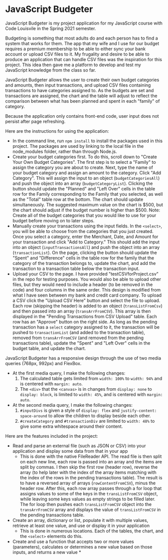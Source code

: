 # JavaScript Budgeter

JavaScript Budgeter is my project application for my JavaScript course with Code Louisvile in the Spring 2021 semester.

Budgeting is something that most adults do and each person has to find a system that works for them. The app that my wife and I use for our budget requires a premium membership to be able to either sync your bank account or upload CSV files to it. My frugality and desire to be able to produce an application that can handle CSV files was the inspiration for this project. This idea then gave me a platform to develop and test my JavaScript knowledge from the class so far.

JavaScript Budgeter allows the user to create their own budget categories and amounts, then input transactions, and upload CSV files containing transactions to have categories assigned to. As the budgets are set and transactions are assigned, the chart and the table will adjust to reflect the comparison between what has been planned and spent in each "family" of category.

Because the application only contains front-end code, user input does not persist after page refreshing. 

Here are the instructions for using the application:
* In the command line, run `npm install` to install the packages used in this project. The packages are used by linking to the local file in the node_modules folder, rather than through Node.js.
* Create your budget categories first. To do this, scroll down to "Create Your Own Budget Categories". The first step is to select a "Family" to assign the category you are about to create. Next, type the name of your budget category and assign an amount to the category. Click "Add Category". This will assign the input to an object (`budgetCategoriesAll`) and push the object into an array (`budgetCategoryList`). Clicking the button should update the "Planned" and "Left Over" cells in the table row for the Family corresponding to the Family that you selected, as well as the "Total" table row at the bottom. The chart should update simultaneously. The suggested maximum value on the chart is $500, but the chart should adjust if the budget number is higher than $500. Note: Create all of the budget categories that you would like to use for your budget before moving on to later steps.
* Manually create your transactions using the input fields. In the `<select>`, you will be able to choose from the categories that you just created. Once you select a category, enter the Merchant, Date, and Amount for your transaction and click "Add to Category." This should add the input into an object (`inputTransactionsAll`) and push the object into an array (`transactionList`). On the page, clicking the button should update the "Spent" and "Difference" cells in the table row for the family that the category of the transaction belongs to, update the chart, and add the transaction to a transaction table below the transaction input.
* Upload your CSV to the page. I have provided "testCSVforProject.csv" in the repo for testing purposes. You would also be able to upload other files, but they would need to include a header (to be removed in the code) and four columns in the same order. This design is modified from what I have seen between my bank and credit card company. To upload a CSV click the "Upload CSV Here" button and select the file to upload. Each row (skipping the header) is added to an object (`transListFromCsv`) and then passed into an array (`transArrFromCSV`). This array is then displayed in the "Pending Transactions from CSV Upload" table. Each row has an "Approve" button on the right side. As long as the pending transaction has a `select` category assigned to it, the transaction will be pushed to `transactionList` (and added to the transaction table), removed from `transArrFromCSV` (and removed from the pending transactions table), update the "Spent" and "Left Over" cells in the budget table, and update the chart. 

JavaScript Budgeter has a responsive design through the use of two media queries (768px, 992px) and FlexBox.
* At the first media query, I make the following changes:
    1. The calculated table gets limited from `width: 100%` to `width: 94%` and is centered with `margin: auto`.
    2. The `<div>` that the `<canvas>` is in changes from `display: none` to `display: block`, is limited to `width: 45%`, and is centered with `margin: auto`.
* At the second media query, I make the following changes:
    1. `#inputDivs` is given a style of `display: flex` and `justify-content: space-around` to allow the children to display beside each other.
    2. `#createCategory` and `#transactionDiv` are limited to `width: 48%` to give some extra whitespace around their content.

Here are the features included in the project:
* Read and parse an external file (such as JSON or CSV) into your application and display some data from that in your app
    * This is done with the native FileReader API. The read file is then split on each new line, each row is passed into an array and the items are split by commas. I then skip the first row (header row), reverse the array (to help later with the index of the array items matching with the index of the rows in the pending transactions table). The result is to have a reversed array of arrays (`rowContentFromCSV`), minus the header row. After this, each row array passes through a for loop that assigns values to some of the keys in the `transListFromCSV` object, while leaving some keys values as empty strings to be filled later. The for loop then pushes each `transListFromCSV` object into the `transArrFromCSV` array and displays the value of `transListFromCSV` in the pending transactions table.
* Create an array, dictionary or list, populate it with multiple values, retrieve at least one value, and use or display it in your application
    * This is done in numerous locations. Each of the tables, the chart, and the `<select>` elements do this.
* Create and use a function that accepts two or more values (parameters), calculates or determines a new value based on those inputs, and returns a new value
    * 